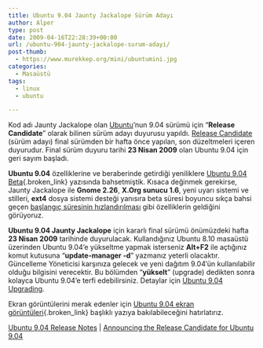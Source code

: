 ```yaml
---
title: Ubuntu 9.04 Jaunty Jackalope Sürüm Adayı
author: Alper
type: post
date: 2009-04-16T22:28:39+00:00
url: /ubuntu-904-jaunty-jackalope-surum-adayi/
post-thumb:
  - https://www.murekkep.org/mini/ubuntumini.jpg
categories:
  - Masaüstü
tags:
  - linux
  - ubuntu

---
```

Kod adı Jaunty Jackalope olan [Ubuntu][1]’nun 9.04 sürümü için &#8220;**Release Candidate**&#8221; olarak bilinen sürüm adayı duyurusu yapıldı. <a href="https://wiki.ubuntu.com/ReleaseCandidate" target="_blank">Release Candidate</a> (sürüm adayı) final sürümden bir hafta önce yapılan, son düzeltmeleri içeren duyurudur. Final sürüm duyuru tarihi **23 Nisan 2009** olan Ubuntu 9.04 için geri sayım başladı. 

**Ubuntu 9.04** özelliklerine ve beraberinde getirdiği yeniliklere [Ubuntu 9.04 Beta][2]{.broken_link} yazısında bahsetmiştik. Kısaca değinmek gerekirse, Jaunty Jackalope ile **Gnome 2.26**, **X.Org sunucu 1.6**, yeni uyarı sistemi ve stilleri, **ext4** dosya sistemi desteği yanısıra beta süresi boyuncu sıkça bahsi geçen <a href="https://www.mattcutts.com/blog/ubuntu-904-boots-in-175-seconds/" target="_blank">başlangıç süresinin hızlandırılması</a> gibi özelliklerin geldiğini görüyoruz. <!--more-->

**Ubuntu 9.04 Jaunty Jackalope** için kararlı final sürümü önümüzdeki hafta **23 Nisan 2009** tarihinde duyurulacak. Kullandığınız Ubuntu 8.10 masaüstü üzerinden Ubuntu 9.04&#8217;e yükseltme yapmak isterseniz **Alt+F2** ile açtığınız komut kutusuna “**update-manager -d**” yazmanız yeterli olacaktır. Güncelleme Yöneticisi karşınıza gelecek ve yeni dağıtım 9.04′ün kullanılabilir olduğu bilgisini verecektir. Bu bölümden “**yükselt**” (upgrade) dedikten sonra kolayca Ubuntu 9.04&#8217;e terfi edebilirsiniz. Detaylar için <a href="https://www.ubuntu.com/getubuntu/upgrading" target="_blank" class="broken_link">Ubuntu 9.04 Upgrading</a>.

Ekran görüntülerini merak edenler için [Ubuntu 9.04 ekran görüntüleri][3]{.broken_link} başlıklı yazıya bakılabileceğini hatırlatırız. 

<a href="https://www.ubuntu.com/getubuntu/releasenotes/904overview" target="_blank" class="broken_link">Ubuntu 9.04 Release Notes</a> | <a href="https://lists.ubuntu.com/archives/ubuntu-announce/2009-April/000121.html" target="_blank">Announcing the Release Candidate for Ubuntu 9.04</a>

 [1]: https://www.ubuntu.com/
 [2]: https://www.murekkep.org/ubuntu-904-jaunty-jackalope-beta-hazir-1667
 [3]: https://www.murekkep.org/ubuntu-904-beta-ekran-goruntuleri-1788